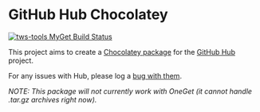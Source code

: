 # GitHub Hub Chocolatey
[![tws-tools MyGet Build Status](https://www.myget.org/BuildSource/Badge/tws-tools?identifier=dc971930-d265-4341-847a-7b67e254334b)](https://www.myget.org/)

This project aims to create a [Chocolatey package](https://chocolatey.org/packages/github-hub) for the [GitHub Hub](https://github.com/github/hub) project.

For any issues with Hub, please log a [bug with them](https://github.com/github/hub/issues).

*NOTE: This package will not currently work with OneGet (it cannot handle .tar.gz archives right now).*
